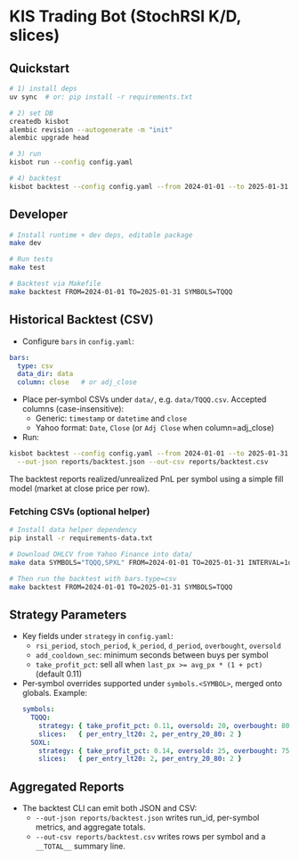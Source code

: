 # KIS Trading Bot (StochRSI K/D, slices)

## Quickstart
```bash
# 1) install deps
uv sync  # or: pip install -r requirements.txt

# 2) set DB
createdb kisbot
alembic revision --autogenerate -m "init"
alembic upgrade head

# 3) run
kisbot run --config config.yaml

# 4) backtest
kisbot backtest --config config.yaml --from 2024-01-01 --to 2025-01-31 --symbols TQQQ
```

## Developer
```bash
# Install runtime + dev deps, editable package
make dev

# Run tests
make test

# Backtest via Makefile
make backtest FROM=2024-01-01 TO=2025-01-31 SYMBOLS=TQQQ
```

## Historical Backtest (CSV)
- Configure `bars` in `config.yaml`:
```yaml
bars:
  type: csv
  data_dir: data
  column: close   # or adj_close
```
- Place per‑symbol CSVs under `data/`, e.g. `data/TQQQ.csv`.
  Accepted columns (case-insensitive):
  - Generic: `timestamp` or `datetime` and `close`
  - Yahoo format: `Date`, `Close` (or `Adj Close` when column=adj_close)
- Run:
```bash
kisbot backtest --config config.yaml --from 2024-01-01 --to 2025-01-31 --symbols TQQQ,SOXL \
  --out-json reports/backtest.json --out-csv reports/backtest.csv
```
The backtest reports realized/unrealized PnL per symbol using a simple fill model (market at close price per row).

### Fetching CSVs (optional helper)
```bash
# Install data helper dependency
pip install -r requirements-data.txt

# Download OHLCV from Yahoo Finance into data/
make data SYMBOLS="TQQQ,SPXL" FROM=2024-01-01 TO=2025-01-31 INTERVAL=1d

# Then run the backtest with bars.type=csv
make backtest FROM=2024-01-01 TO=2025-01-31 SYMBOLS=TQQQ
```

## Strategy Parameters
- Key fields under `strategy` in `config.yaml`:
  - `rsi_period`, `stoch_period`, `k_period`, `d_period`, `overbought`, `oversold`
  - `add_cooldown_sec`: minimum seconds between buys per symbol
  - `take_profit_pct`: sell all when `last_px >= avg_px * (1 + pct)` (default 0.11)
 - Per‑symbol overrides supported under `symbols.<SYMBOL>`, merged onto globals. Example:
   ```yaml
   symbols:
     TQQQ:
       strategy: { take_profit_pct: 0.11, oversold: 20, overbought: 80 }
       slices:   { per_entry_lt20: 2, per_entry_20_80: 2 }
     SOXL:
       strategy: { take_profit_pct: 0.14, oversold: 25, overbought: 75 }
       slices:   { per_entry_lt20: 2, per_entry_20_80: 2 }
   ```

## Aggregated Reports
- The backtest CLI can emit both JSON and CSV:
  - `--out-json reports/backtest.json` writes run_id, per-symbol metrics, and aggregate totals.
  - `--out-csv reports/backtest.csv` writes rows per symbol and a `__TOTAL__` summary line.
